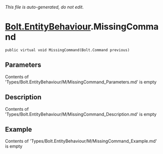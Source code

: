 *This file is auto-generated, do not edit.*

# [Bolt.EntityBehaviour](Types/Bolt.EntityBehaviour.md).MissingCommand
`public virtual void MissingCommand(Bolt.Command previous)`
## Parameters
Contents of 'Types/Bolt.EntityBehaviour/M/MissingCommand_Parameters.md' is empty
## Description
Contents of 'Types/Bolt.EntityBehaviour/M/MissingCommand_Description.md' is empty
## Example
Contents of 'Types/Bolt.EntityBehaviour/M/MissingCommand_Example.md' is empty
